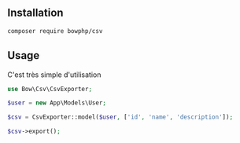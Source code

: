 ## Installation

```bash
composer require bowphp/csv
```

## Usage

C'est très simple d'utilisation

```php
use Bow\Csv\CsvExporter;

$user = new App\Models\User;

$csv = CsvExporter::model($user, ['id', 'name', 'description']);

$csv->export();
```
